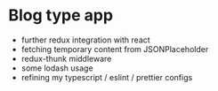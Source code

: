# Blog type app

- further redux integration with react
- fetching temporary content from JSONPlaceholder
- redux-thunk middleware
- some lodash usage
- refining my typescript / eslint / prettier configs
